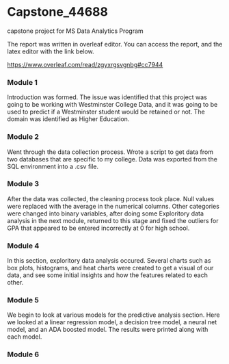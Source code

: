 # Capstone_44688
capstone project for MS Data Analytics Program

The report was written in overleaf editor. You can access the report, and the latex editor with the link below.

https://www.overleaf.com/read/zgyxrgsvgnbg#cc7944

### Module 1

Introduction was formed. The issue was identified that this project was going to be working with Westminster College Data, and it was going to be used to predict if a Westminster student would be retained or not. The domain was identified as Higher Education. 

### Module 2

Went through the data collection process. Wrote a script to get data from two databases that are specific to my college. Data was exported from the SQL environment into a .csv file. 

### Module 3

After the data was collected, the cleaning process took place. Null values were replaced with the average in the numerical columns. Other categories were changed into binary variables, after doing some Exploritory data analysis in the next module, returned to this stage and fixed the outliers for GPA that appeared to be entered incorrectly at 0 for high school.

### Module 4

In this section, exploritory data analysis occured. Several charts such as box plots, histograms, and heat charts were created to get a visual of our data, and see some initial insights and how the features related to each other.

### Module 5

We begin to look at various models for the predictive analysis section. Here we looked at a linear regression model, a decision tree model, a neural net model, and an ADA boosted model. The results were printed along with each model.

### Module 6
